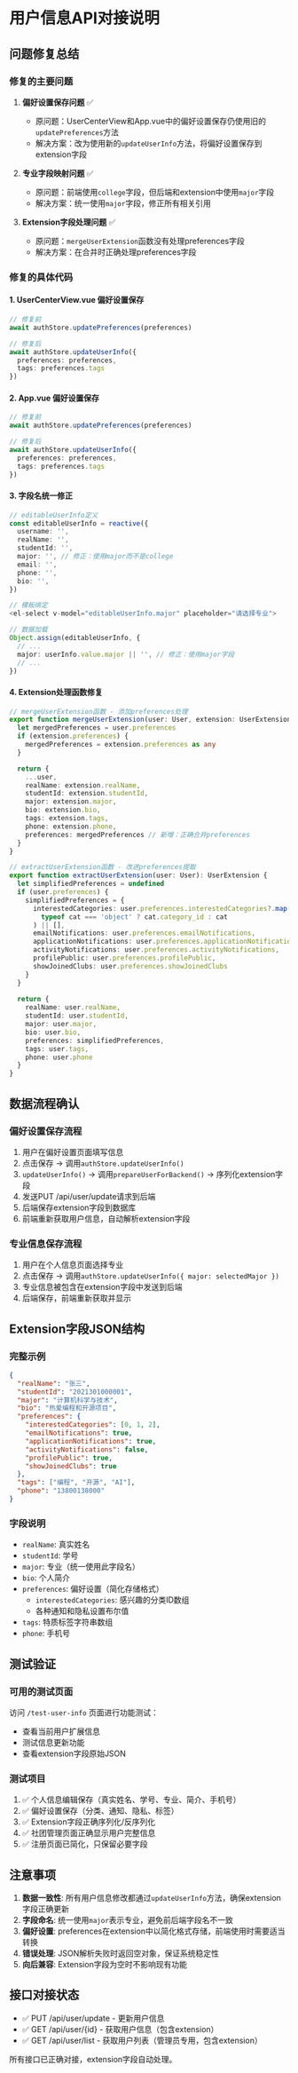 # 用户信息API对接说明

## 问题修复总结

### 修复的主要问题

1. **偏好设置保存问题** ✅
   - 原问题：UserCenterView和App.vue中的偏好设置保存仍使用旧的`updatePreferences`方法
   - 解决方案：改为使用新的`updateUserInfo`方法，将偏好设置保存到extension字段

2. **专业字段映射问题** ✅
   - 原问题：前端使用`college`字段，但后端和extension中使用`major`字段
   - 解决方案：统一使用`major`字段，修正所有相关引用

3. **Extension字段处理问题** ✅
   - 原问题：`mergeUserExtension`函数没有处理preferences字段
   - 解决方案：在合并时正确处理preferences字段

### 修复的具体代码

#### 1. UserCenterView.vue 偏好设置保存
```typescript
// 修复前
await authStore.updatePreferences(preferences)

// 修复后  
await authStore.updateUserInfo({
  preferences: preferences,
  tags: preferences.tags
})
```

#### 2. App.vue 偏好设置保存
```typescript
// 修复前
await authStore.updatePreferences(preferences)

// 修复后
await authStore.updateUserInfo({
  preferences: preferences,
  tags: preferences.tags
})
```

#### 3. 字段名统一修正
```typescript
// editableUserInfo定义
const editableUserInfo = reactive({
  username: '',
  realName: '',
  studentId: '',
  major: '', // 修正：使用major而不是college
  email: '',
  phone: '',
  bio: '',
})

// 模板绑定
<el-select v-model="editableUserInfo.major" placeholder="请选择专业">

// 数据加载
Object.assign(editableUserInfo, {
  // ...
  major: userInfo.value.major || '', // 修正：使用major字段
  // ...
})
```

#### 4. Extension处理函数修复
```typescript
// mergeUserExtension函数 - 添加preferences处理
export function mergeUserExtension(user: User, extension: UserExtension): User {
  let mergedPreferences = user.preferences
  if (extension.preferences) {
    mergedPreferences = extension.preferences as any
  }

  return {
    ...user,
    realName: extension.realName,
    studentId: extension.studentId,
    major: extension.major,
    bio: extension.bio,
    tags: extension.tags,
    phone: extension.phone,
    preferences: mergedPreferences // 新增：正确合并preferences
  }
}

// extractUserExtension函数 - 改进preferences提取
export function extractUserExtension(user: User): UserExtension {
  let simplifiedPreferences = undefined
  if (user.preferences) {
    simplifiedPreferences = {
      interestedCategories: user.preferences.interestedCategories?.map(cat => 
        typeof cat === 'object' ? cat.category_id : cat
      ) || [],
      emailNotifications: user.preferences.emailNotifications,
      applicationNotifications: user.preferences.applicationNotifications,
      activityNotifications: user.preferences.activityNotifications,
      profilePublic: user.preferences.profilePublic,
      showJoinedClubs: user.preferences.showJoinedClubs
    }
  }
  
  return {
    realName: user.realName,
    studentId: user.studentId,
    major: user.major,
    bio: user.bio,
    preferences: simplifiedPreferences,
    tags: user.tags,
    phone: user.phone
  }
}
```

## 数据流程确认

### 偏好设置保存流程
1. 用户在偏好设置页面填写信息
2. 点击保存 → 调用`authStore.updateUserInfo()`
3. `updateUserInfo()` → 调用`prepareUserForBackend()` → 序列化extension字段
4. 发送PUT /api/user/update请求到后端
5. 后端保存extension字段到数据库
6. 前端重新获取用户信息，自动解析extension字段

### 专业信息保存流程  
1. 用户在个人信息页面选择专业
2. 点击保存 → 调用`authStore.updateUserInfo({ major: selectedMajor })`
3. 专业信息被包含在extension字段中发送到后端
4. 后端保存，前端重新获取并显示

## Extension字段JSON结构

### 完整示例
```json
{
  "realName": "张三",
  "studentId": "2021301000001",
  "major": "计算机科学与技术", 
  "bio": "热爱编程和开源项目",
  "preferences": {
    "interestedCategories": [0, 1, 2],
    "emailNotifications": true,
    "applicationNotifications": true,
    "activityNotifications": false,
    "profilePublic": true,
    "showJoinedClubs": true
  },
  "tags": ["编程", "开源", "AI"],
  "phone": "13800138000"
}
```

### 字段说明
- `realName`: 真实姓名
- `studentId`: 学号
- `major`: 专业（统一使用此字段名）
- `bio`: 个人简介
- `preferences`: 偏好设置（简化存储格式）
  - `interestedCategories`: 感兴趣的分类ID数组
  - 各种通知和隐私设置布尔值
- `tags`: 特质标签字符串数组
- `phone`: 手机号

## 测试验证

### 可用的测试页面
访问 `/test-user-info` 页面进行功能测试：
- 查看当前用户扩展信息
- 测试信息更新功能
- 查看extension字段原始JSON

### 测试项目
1. ✅ 个人信息编辑保存（真实姓名、学号、专业、简介、手机号）
2. ✅ 偏好设置保存（分类、通知、隐私、标签）
3. ✅ Extension字段正确序列化/反序列化
4. ✅ 社团管理页面正确显示用户完整信息
5. ✅ 注册页面已简化，只保留必要字段

## 注意事项

1. **数据一致性**: 所有用户信息修改都通过`updateUserInfo`方法，确保extension字段正确更新
2. **字段命名**: 统一使用`major`表示专业，避免前后端字段名不一致
3. **偏好设置**: preferences在extension中以简化格式存储，前端使用时需要适当转换
4. **错误处理**: JSON解析失败时返回空对象，保证系统稳定性
5. **向后兼容**: Extension字段为空时不影响现有功能

## 接口对接状态

- ✅ PUT /api/user/update - 更新用户信息
- ✅ GET /api/user/{id} - 获取用户信息（包含extension）
- ✅ GET /api/user/list - 获取用户列表（管理员专用，包含extension）

所有接口已正确对接，extension字段自动处理。 